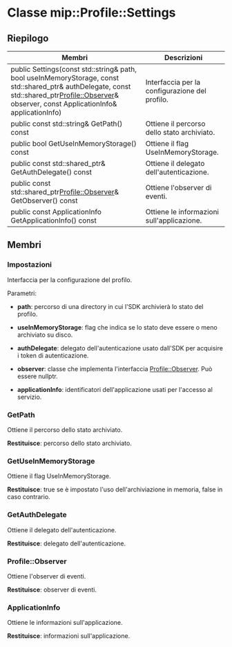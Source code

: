 # <a name="class-mipprofilesettings"></a>Classe mip::Profile::Settings 
  
## <a name="summary"></a>Riepilogo
 Membri                        | Descrizioni                                
--------------------------------|---------------------------------------------
public Settings(const std::string& path, bool useInMemoryStorage, const std::shared_ptr<AuthDelegate>& authDelegate, const std::shared_ptr<Profile::Observer>& observer, const ApplicationInfo& applicationInfo)  |  Interfaccia per la configurazione del profilo.
 public const std::string& GetPath() const  |  Ottiene il percorso dello stato archiviato.
 public bool GetUseInMemoryStorage() const  |  Ottiene il flag UseInMemoryStorage.
public const std::shared_ptr<AuthDelegate>& GetAuthDelegate() const  |  Ottiene il delegato dell'autenticazione.
public const std::shared_ptr<Profile::Observer>& GetObserver() const  |  Ottiene l'observer di eventi.
 public const ApplicationInfo GetApplicationInfo() const  |  Ottiene le informazioni sull'applicazione.
  
## <a name="members"></a>Membri
  
### <a name="settings"></a>Impostazioni
Interfaccia per la configurazione del profilo.

Parametri:  
* **path**: percorso di una directory in cui l'SDK archivierà lo stato del profilo. 


* **useInMemoryStorage**: flag che indica se lo stato deve essere o meno archiviato su disco. 


* **authDelegate**: delegato dell'autenticazione usato dall'SDK per acquisire i token di autenticazione. 


* **observer**: classe che implementa l'interfaccia [Profile::Observer](class_mip_profile_observer.md). Può essere nullptr. 


* **applicationInfo**: identificatori dell'applicazione usati per l'accesso al servizio.


  
### <a name="getpath"></a>GetPath
Ottiene il percorso dello stato archiviato.

  
**Restituisce**: percorso dello stato archiviato.
  
### <a name="getuseinmemorystorage"></a>GetUseInMemoryStorage
Ottiene il flag UseInMemoryStorage.

  
**Restituisce**: true se è impostato l'uso dell'archiviazione in memoria, false in caso contrario.
  
### <a name="getauthdelegate"></a>GetAuthDelegate
Ottiene il delegato dell'autenticazione.

  
**Restituisce**: delegato dell'autenticazione.
  
### <a name="profileobserver"></a>Profile::Observer
Ottiene l'observer di eventi.

  
**Restituisce**: observer di eventi.
  
### <a name="applicationinfo"></a>ApplicationInfo
Ottiene le informazioni sull'applicazione.

  
**Restituisce**: informazioni sull'applicazione.